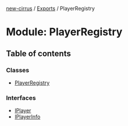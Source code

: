 [new-cirrus](../README.md) / [Exports](../modules.md) / PlayerRegistry

# Module: PlayerRegistry

## Table of contents

### Classes

- [PlayerRegistry](../classes/PlayerRegistry.PlayerRegistry.md)

### Interfaces

- [IPlayer](../interfaces/PlayerRegistry.IPlayer.md)
- [IPlayerInfo](../interfaces/PlayerRegistry.IPlayerInfo.md)
